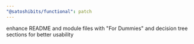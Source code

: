 ```yaml
---
"@satoshibits/functional": patch
---
```


enhance README and module files with "For Dummies" and decision tree sections for better usability
